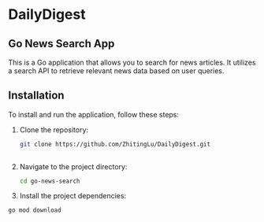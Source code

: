 # DailyDigest

## Go News Search App

This is a Go application that allows you to search for news articles. It utilizes a search API to retrieve relevant news data based on user queries.

## Installation

To install and run the application, follow these steps:

1. Clone the repository:

   ```bash
   git clone https://github.com/ZhitingLu/DailyDigest.git
 
2. Navigate to the project directory:

      ```bash
      cd go-news-search
      
3. Install the project dependencies:

  ```bash
  go mod download

